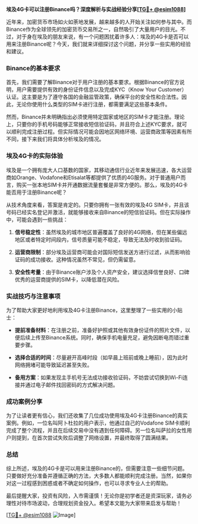 **埃及4G卡可以注册Binance吗？深度解析与实战经验分享[[TG💪+ @esim1088](https://t.me/s/esim1088)]**

近年来，加密货币市场如火如荼地发展，越来越多的人开始关注如何参与其中。而Binance作为全球领先的加密货币交易所之一，自然吸引了大量用户的目光。不过，对于身在埃及的朋友来说，有一个问题困扰着许多人：埃及的4G卡是否可以用来注册Binance呢？今天，我们就来详细探讨这个问题，并分享一些实用的经验和建议。

### Binance的基本要求

首先，我们需要了解Binance对于用户注册的基本要求。根据Binance的官方说明，用户需要提供有效的身份证件信息以及完成KYC（Know Your Customer）认证。这主要是为了遵守各国的金融监管政策，确保平台的安全性和合法性。因此，无论你使用什么类型的SIM卡进行注册，都需要满足这些基本条件。

然而，Binance并未明确指出必须使用特定国家或地区的SIM卡才能注册。理论上，只要你的手机号码能够正常接收短信验证码，并且符合上述KYC要求，就可以顺利完成注册过程。但实际情况可能会因地区网络环境、运营商政策等因素有所不同，接下来我们将具体分析埃及的情况。

### 埃及4G卡的实际体验

埃及是一个拥有庞大人口基数的国家，其移动通信行业近年来发展迅速，各大运营商如Orange、Vodafone和Etisalat等都提供了优质的4G服务。对于普通用户而言，购买一张本地SIM卡并开通数据流量套餐是非常方便的。那么，埃及的4G卡能否用于注册Binance呢？

从技术角度来看，答案是肯定的。只要你拥有一张有效的埃及4G SIM卡，并且该号码已经实名登记并激活，就能够接收来自Binance的短信验证码。但在实际操作中，可能会遇到一些挑战：

1. **信号稳定性**：虽然埃及的城市地区普遍覆盖了良好的4G网络，但在某些偏远地区或者特定时间段内，信号质量可能不稳定，导致无法及时收到验证码。
   
2. **运营商限制**：部分埃及运营商可能会对国际短信发送方进行过滤，从而影响验证码的成功接收。这种情况虽然不常见，但仍需留意。

3. **安全性考量**：由于Binance账户涉及个人资产安全，建议选择信誉良好、口碑优秀的运营商提供的SIM卡，以降低潜在风险。

### 实战技巧与注意事项

为了帮助大家更好地利用埃及4G卡注册Binance，这里整理了一些实用的小贴士：

- **提前准备材料**：在注册之前，准备好护照或其他有效身份证件的照片文件，以便后续上传至Binance系统。同时，确保手机电量充足，避免因断电而错过重要步骤。
  
- **选择合适的时间**：尽量避开高峰时段（如早晨上班前或晚上睡前），因为此时网络拥堵可能导致延迟甚至失败。

- **备用方案**：如果发现主手机号无法成功接收验证码，不妨尝试切换到Wi-Fi连接并通过电子邮件找回密码的方式解决问题。

### 成功案例分享

为了让读者更有信心，我们还收集了几位成功使用埃及4G卡注册Binance的真实案例。例如，一位名叫阿卜杜拉的用户表示，他通过自己的Vodafone SIM卡顺利完成了整个流程，并且在后续交易中没有遇到任何障碍。另一位名叫萨拉的女性用户则提到，在首次尝试失败后调整了网络设置，并最终取得了圆满结果。

### 总结

综上所述，埃及的4G卡是可以用来注册Binance的，但需要注意一些细节问题。只要做好充分准备并遵循正确的方法，大多数人都能顺利完成注册。当然，如果你对这一过程感到困惑或者不确定如何操作，也可以寻求专业人士的帮助。

最后提醒大家，投资有风险，入市需谨慎！无论你是初学者还是资深玩家，请务必理性对待市场波动，合理规划资金投入。希望本文能为大家带来启发与帮助！

[[TG💪+ @esim1088](https://t.me/s/esim1088) ![Image](https://i.postimg.cc/4NQfJmqS/Snipaste-2025-05-13-00-14-12.png)]